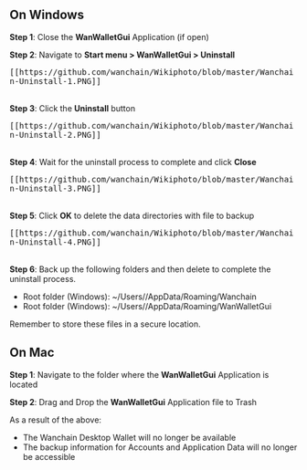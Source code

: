 ## On Windows

**Step 1**: Close the **WanWalletGui** Application (if open)

**Step 2**: Navigate to **Start menu > WanWalletGui > Uninstall**

<kbd>
[[https://github.com/wanchain/Wikiphoto/blob/master/Wanchain-Uninstall-1.PNG]]
</kbd>

<br>
<br>

**Step 3**: Click the **Uninstall** button

<kbd>
[[https://github.com/wanchain/Wikiphoto/blob/master/Wanchain-Uninstall-2.PNG]]
</kbd>

<br>
<br>

**Step 4**: Wait for the uninstall process to complete and click **Close**

<kbd>
[[https://github.com/wanchain/Wikiphoto/blob/master/Wanchain-Uninstall-3.PNG]]
</kbd>

<br>
<br>

**Step 5**: Click **OK** to delete the data directories with file to backup

<kbd>
[[https://github.com/wanchain/Wikiphoto/blob/master/Wanchain-Uninstall-4.PNG]]
</kbd>

<br>
<br>
 
**Step 6**: Back up the following folders and then delete to complete the uninstall process.

* Root folder (Windows): ~/Users/<username>/AppData/Roaming/Wanchain
* Root folder (Windows): ~/Users/<username>/AppData/Roaming/WanWalletGui

Remember to store these files in a secure location.


## On Mac

**Step 1**: Navigate to the folder where the **WanWalletGui** Application is located

**Step 2**: Drag and Drop the **WanWalletGui** Application file to Trash

As a result of the above:

* The Wanchain Desktop Wallet will no longer be available
* The backup information for Accounts and Application Data will no longer be accessible

